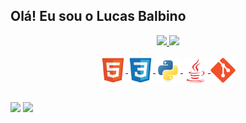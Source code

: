 ## Olá! Eu sou o Lucas Balbino

<div align="center">
  <a href="https://github.com/LucasBalbinoSS">
  <img  height="160em" src="https://github-readme-stats.vercel.app/api?username=LucasBalbinoSS&show_icons=true&theme=tokyonight&include_all_commits=true&count_private=true"/>
  <img  height="160em" src="https://github-readme-stats.vercel.app/api/top-langs/?username=LucasBalbinoSS&layout=compact&langs_count=7&theme=tokyonight"/>
</div>

  <div align="center" style="display: inline_block"><br>
    <img align="center" alt="Rafa-HTML" height="40" width="40" src="https://raw.githubusercontent.com/devicons/devicon/master/icons/html5/html5-original.svg">
    <img align="center" alt="Rafa-CSS" height="40" width="40" src="https://raw.githubusercontent.com/devicons/devicon/master/icons/css3/css3-original.svg">
    <img align="center" alt="Rafa-Python" height="40" width="40" src="https://raw.githubusercontent.com/devicons/devicon/master/icons/python/python-original.svg">
    <img align="center" height="40" width="40" src="https://raw.githubusercontent.com/devicons/devicon/master/icons/java/java-plain.svg">
    <img align="center" height="40" width="40" src="https://raw.githubusercontent.com/devicons/devicon/master/icons/git/git-original.svg">
  </div>
  
##
  
<div>
  <a href="https://www.instagram.com/lucas_balbs/" target="_blank"><img align="center" src="https://img.shields.io/badge/-Instagram-%23E4405F?style=for-the-badge&logo=instagram&logoColor=white" target="_blank"></a>
  <a href="https://www.linkedin.com/in/balbinosantos/" target="_blank"><img align="center" src="https://img.shields.io/badge/-LinkedIn-%230077B5?style=for-the-badge&logo=linkedin&logoColor=white" target="_blank"></a> 
</div>
